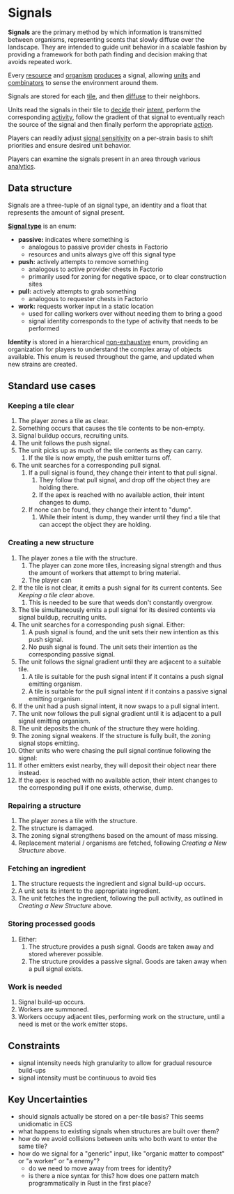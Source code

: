 # Signals

**Signals** are the primary method by which information is transmitted between organisms, representing scents that slowly diffuse over the landscape.
They are intended to guide unit behavior in a scalable fashion by providing a framework for both path finding and decision making that avoids repeated work.

Every [resource](../resources/README.md) and [organism](../organisms/README.md) [produces](production-diffusion.md) a signal, allowing [units](../organisms/units.md) and [combinators](../organisms/combinators.md) to sense the environment around them.

Signals are stored for each [tile](../environment/tiles.md), and then [diffuse](production-diffusion.md) to their neighbors.

Units read the signals in their tile to [decide](decisions.md) their [intent](activities-actions-intents.md), perform the corresponding [activity](activities-actions-intents.md), follow the gradient of that signal to eventually reach the source of the signal and then finally perform the appropriate [action](activities-actions-intents.md).

Players can readily adjust [signal sensitivity](sensitivity.md) on a per-strain basis to shift priorities and ensure desired unit behavior.

Players can examine the signals present in an area through various [analytics](../ui/analytics.md).

## Data structure

Signals are a three-tuple of an signal type, an identity and a float that represents the amount of signal present.

[**Signal type**](activities-actions-intents.md) is an enum:

- **passive:** indicates where something is
  - analogous to passive provider chests in Factorio
  - resources and units always give off this signal type
- **push:** actively attempts to remove something
  - analogous to active provider chests in Factorio
  - primarily used for zoning for negative space, or to clear construction sites
- **pull:** actively attempts to grab something
  - analogous to requester chests in Factorio
- **work:** requests worker input in a static location
  - used for calling workers over without needing them to bring a good
  - signal identity corresponds to the type of activity that needs to be performed

**Identity** is stored in a hierarchical [non-exhaustive](https://doc.rust-lang.org/reference/attributes/type_system.html) enum, providing an organization for players to understand the complex array of objects available.
This enum is reused throughout the game, and updated when new strains are created.

## Standard use cases

### Keeping a tile clear

1. The player zones a tile as clear.
2. Something occurs that causes the tile contents to be non-empty.
3. Signal buildup occurs, recruiting units.
4. The unit follows the push signal.
5. The unit picks up as much of the tile contents as they can carry.
   1. If the tile is now empty, the push emitter turns off.
6. The unit searches for a corresponding pull signal.
   1. If a pull signal is found, they change their intent to that pull signal.
      1. They follow that pull signal, and drop off the object they are holding there.
      2. If the apex is reached with no available action, their intent changes to dump.
   2. If none can be found, they change their intent to "dump".
      1. While their intent is dump, they wander until they find a tile that can accept the object they are holding.

### Creating a new structure

1. The player zones a tile with the structure.
   1. The player can zone more tiles, increasing signal strength and thus the amount of workers that attempt to bring material.
   2. The player can
2. If the tile is not clear, it emits a push signal for its current contents. See _Keeping a tile clear_ above.
   1. This is needed to be sure that weeds don't constantly overgrow.
3. The tile simultaneously emits a pull signal for its desired contents via signal buildup, recruiting units.
4. The unit searches for a corresponding push signal. Either:
   1. A push signal is found, and the unit sets their new intention as this push signal.
   2. No push signal is found. The unit sets their intention as the corresponding passive signal.
5. The unit follows the signal gradient until they are adjacent to a suitable tile.
   1. A tile is suitable for the push signal intent if it contains a push signal emitting organism.
   2. A tile is suitable for the pull signal intent if it contains a passive signal emitting organism.
6. If the unit had a push signal intent, it now swaps to a pull signal intent.
7. The unit now follows the pull signal gradient until it is adjacent to a pull signal emitting organism.
8. The unit deposits the chunk of the structure they were holding.
9. The zoning signal weakens. If the structure is fully built, the zoning signal stops emitting.
10. Other units who were chasing the pull signal continue following the signal:
11. If other emitters exist nearby, they will deposit their object near there instead.
12. If the apex is reached with no available action, their intent changes to the corresponding pull if one exists, otherwise, dump.

### Repairing a structure

1. The player zones a tile with the structure.
2. The structure is damaged.
3. The zoning signal strengthens based on the amount of mass missing.
4. Replacement material / organisms are fetched, following _Creating a New Structure_ above.

### Fetching an ingredient

1. The structure requests the ingredient and signal build-up occurs.
2. A unit sets its intent to the appropriate ingredient.
3. The unit fetches the ingredient, following the pull activity, as outlined in _Creating a New Structure_ above.

### Storing processed goods

1. Either:
   1. The structure provides a push signal. Goods are taken away and stored wherever possible.
   2. The structure provides a passive signal. Goods are taken away when a pull signal exists.

### Work is needed

1. Signal build-up occurs.
2. Workers are summoned.
3. Workers occupy adjacent tiles, performing work on the structure, until a need is met or the work emitter stops.

## Constraints

- signal intensity needs high granularity to allow for gradual resource build-ups
- signal intensity must be continuous to avoid ties

## Key Uncertainties

- should signals actually be stored on a per-tile basis? This seems unidiomatic in ECS
- what happens to existing signals when structures are built over them?
- how do we avoid collisions between units who both want to enter the same tile?
- how do we signal for a "generic" input, like "organic matter to compost" or "a worker" or "a enemy"?
  - do we need to move away from trees for identity?
  - is there a nice syntax for this? how does one pattern match programmatically in Rust in the first place?
